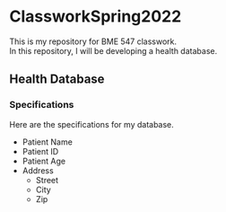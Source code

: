 # ClassworkSpring2022

This is my repository for BME 547 classwork. <br> In this repository, I will be developing a health database.

## Health Database
### Specifications
Here are the specifications for my database.
* Patient Name
* Patient ID
* Patient Age
* Address
  - Street 
  - City
  - Zip

